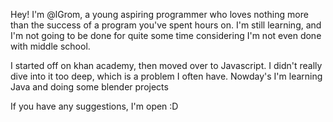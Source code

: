 Hey! I'm @lGrom, a young aspiring programmer who loves nothing more than the success of a program you've spent hours on.
I'm still learning, and I'm not going to be done for quite some time considering I'm not even done with middle school.

I started off on khan academy, then moved over to Javascript. I didn't really dive into it too deep, which is a problem I often have.
Nowday's I'm learning Java and doing some blender projects

If you have any suggestions, I'm open :D
